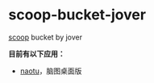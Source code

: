# scoop-bucket-jover

[scoop](https://github.com/lukesampson/scoop) bucket by jover

**目前有以下应用：**

- [naotu](https://github.com/naoto/DesktopNaotu)，脑图桌面版
